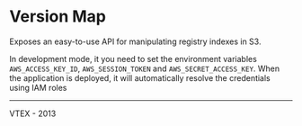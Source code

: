 # Version Map

Exposes an easy-to-use API for manipulating registry indexes in S3.

In development mode, it you need to set the environment variables `AWS_ACCESS_KEY_ID`, `AWS_SESSION_TOKEN` and `AWS_SECRET_ACCESS_KEY`.
When the application is deployed, it will automatically resolve the credentials using IAM roles

------

VTEX - 2013
